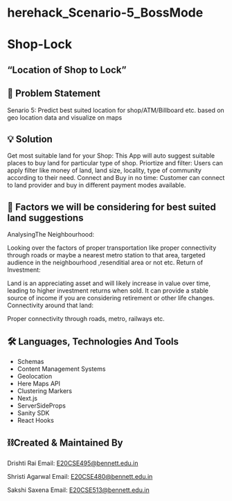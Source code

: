 # herehack_Scenario-5_BossMode
# Shop-Lock

## “Location of Shop to Lock”

## 🛒 Problem Statement

Senario 5: Predict best suited location for shop/ATM/Billboard etc. based on geo location data and visualize on maps

## 💡 Solution

Get most suitable land for your Shop: This App will auto suggest suitable places to buy land for particular type of shop.
Priortize and filter: Users can apply filter like money of land, land size, locality, type of community according to their need.
Connect and Buy in no time: Customer can connect to land provider and buy in different payment modes available.

## 🔑 Factors we will be considering for best suited land suggestions

AnalysingThe Neighbourhood: 

Looking over the factors of proper transportation like proper connectivity through roads or maybe a nearest metro station to that area, targeted audience in the neighbourhood ,resenditial area or not etc.
Return of Investment:

Land is an appreciating asset and will likely increase in value over time, leading to higher investment returns when sold. It can provide a stable source of income if you are considering retirement or other life changes.
Connectivity around that land:

Proper connectivity through roads, metro, railways etc.

## 🛠 Languages, Technologies And Tools

- Schemas
- Content Management Systems
- Geolocation
- Here Maps API
- Clustering Markers
- Next.js
- ServerSideProps
- Sanity SDK
- React Hooks

## ⛓️Created & Maintained By

Drishti Rai Email: E20CSE495@bennett.edu.in

Shristi Agarwal Email: E20CSE480@bennett.edu.in

Sakshi Saxena Email: E20CSE513@bennett.edu.in
